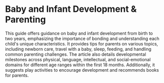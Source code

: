 
# Baby and Infant Development & Parenting

This guide offers guidance on baby and infant development from birth to two years, emphasizing the importance of bonding and understanding each child's unique characteristics. It provides tips for parents on various topics, including newborn care, travel with a baby, sleep, feeding, and handling common parenting challenges. The article also details developmental milestones across physical, language, intellectual, and social-emotional domains for different age ranges within the first 18 months. Additionally, it suggests play activities to encourage development and recommends books for parents.
